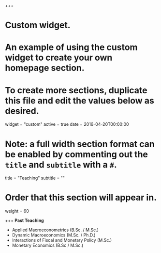 +++
# Custom widget.
# An example of using the custom widget to create your own homepage section.
# To create more sections, duplicate this file and edit the values below as desired.
widget = "custom"
active = true
date = 2016-04-20T00:00:00

# Note: a full width section format can be enabled by commenting out the `title` and `subtitle` with a `#`.
title = "Teaching"
subtitle = ""

# Order that this section will appear in.
weight = 60

+++
**Past Teaching**

* Applied Macroeconometrics (B.Sc. / M.Sc.)
* Dynamic Macroeconomics (M.Sc. / Ph.D.)
* Interactions of Fiscal and Monetary Policy (M.Sc.)
* Monetary Economics (B.Sc / M.Sc.)


